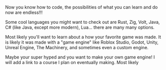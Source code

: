 Now you know how to code, the possibilities of what you can learn and do now are endless!!!

Some cool languages you might want to check out are Rust, Zig, Volt, Java, C# (like Java, except more modern), Lua... there are many many options.

Most likely you'll want to learn about a how your favorite game was made. It is likely it was made with a "game engine" like Roblox Studio, Godot, Unity, Unreal Engine, The Machinery, and sometimes even a custom engine.

Maybe your super hyped and you want to make your own game engine! I will add a link to a course I plan on eventually making. Most likely 